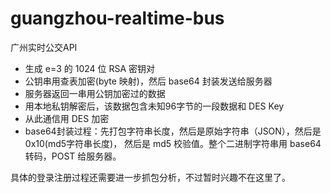 # guangzhou-realtime-bus
广州实时公交API


- 生成 e=3 的 1024 位 RSA 密钥对
- 公钥串用查表加密(byte 映射)，然后 base64 封装发送给服务器
- 服务器返回一串用公钥加密过的数据
- 用本地私钥解密后，该数据包含未知96字节的一段数据和 DES Key
- 从此通信用 DES 加密
- base64封装过程：先打包字符串长度，然后是原始字符串（JSON），然后是0x10(md5字符串长度)， 然后是 md5 校验值。整个二进制字符串用 base64 转码，POST 给服务器。

具体的登录注册过程还需要进一步抓包分析，不过暂时兴趣不在这里了。
